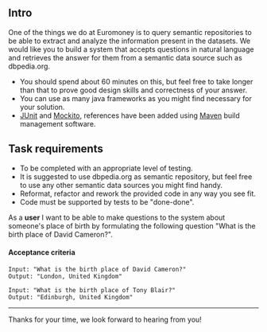 ## Intro

One of the things we do at Euromoney is to query semantic repositories to be able to extract and analyze the information present in the datasets.
We would like you to build a system that accepts questions in natural language and retrieves the answer for them from a semantic data source such as dbpedia.org.

- You should spend about 60 minutes on this, but feel free to take longer than that to prove good design skills and correctness of your answer.
- You can use as many java frameworks as you might find necessary for your solution.
- [JUnit](http://www.junit.org/) and [Mockito](http://mockito.org/), references have been added using [Maven](http://maven.apache.org/) build management software.

## Task requirements

- To be completed with an appropriate level of testing.
- It is suggested to use dbpedia.org as semantic repository, but feel free to use any other semantic data sources you might find handy.
- Reformat, refactor and rework the provided code in any way you see fit.
- Code must be supported by tests to be "done-done".


As a **user**
I want to be able to make questions to the system about someone's place of birth
by formulating the following question "What is the birth place of David Cameron?".
	
#### Acceptance criteria
	Input: "What is the birth place of David Cameron?"
	Output: "London, United Kingdom"

	Input: "What is the birth place of Tony Blair?"
	Output: "Edinburgh, United Kingdom"

---

Thanks for your time, we look forward to hearing from you!
